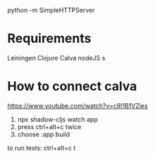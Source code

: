 python -m SimpleHTTPServer

# Requirements
Leiningen 
Clojure
Calva
nodeJS
s


# How to connect calva 
https://www.youtube.com/watch?v=c9I1B1VZies
1. npx shadow-cljs watch app
2. press ctrl+alt+c twice
3. choose :app build


to run  tests: ctrl+alt+c t

